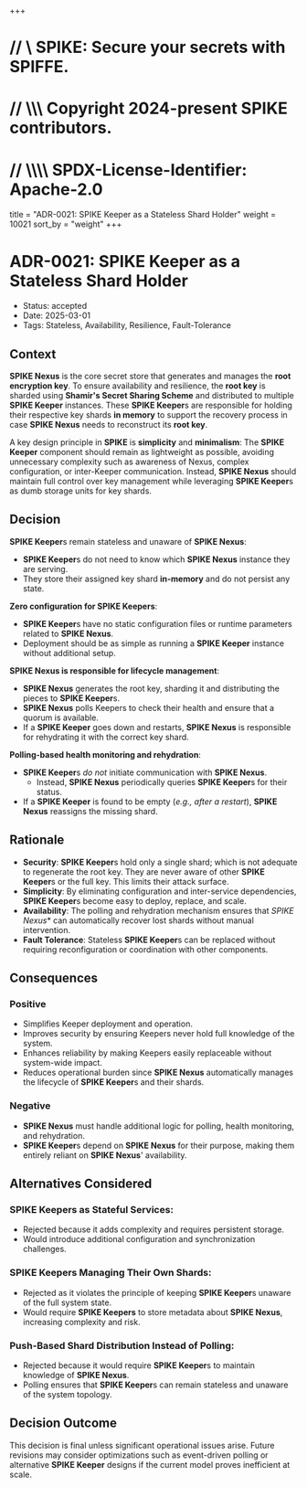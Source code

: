 +++
# //    \\ SPIKE: Secure your secrets with SPIFFE.
# //  \\\\\ Copyright 2024-present SPIKE contributors.
# // \\\\\\\ SPDX-License-Identifier: Apache-2.0

title = "ADR-0021: SPIKE Keeper as a Stateless Shard Holder"
weight = 10021
sort_by = "weight"
+++

# ADR-0021: SPIKE Keeper as a Stateless Shard Holder

- Status: accepted
- Date: 2025-03-01
- Tags: Stateless, Availability, Resilience, Fault-Tolerance

## Context

**SPIKE Nexus** is the core secret store that generates and manages the 
**root encryption key**. To ensure availability and resilience, the **root key** 
is sharded using **Shamir's Secret Sharing Scheme** and distributed to multiple 
**SPIKE Keeper** instances. These **SPIKE Keeper**s are responsible for holding 
their respective key shards **in memory** to support the recovery process in 
case **SPIKE Nexus** needs to reconstruct its **root key**.

A key design principle in **SPIKE** is **simplicity** and **minimalism**:
The **SPIKE Keeper** component should remain as lightweight as possible, 
avoiding unnecessary complexity such as awareness of Nexus, complex 
configuration, or inter-Keeper communication. Instead, **SPIKE Nexus** should 
maintain full control over key management while leveraging **SPIKE Keeper**s 
as dumb storage units for key shards.

## Decision

**SPIKE Keeper**s remain stateless and unaware of **SPIKE Nexus**:

* **SPIKE Keeper**s do not need to know which **SPIKE Nexus** instance they are 
  serving.
* They store their assigned key shard **in-memory** and do not persist any 
  state.

**Zero configuration for SPIKE Keepers**:

* **SPIKE Keeper**s have no static configuration files or runtime parameters 
  related to **SPIKE Nexus**.
* Deployment should be as simple as running a **SPIKE Keeper** instance without 
  additional setup.

**SPIKE Nexus is responsible for lifecycle management**:

* **SPIKE Nexus** generates the root key, sharding it and distributing the 
  pieces to **SPIKE Keeper**s.
* **SPIKE Nexus** polls Keepers to check their health and ensure that a quorum 
  is available.
* If a **SPIKE Keeper** goes down and restarts, **SPIKE Nexus** is responsible 
  for rehydrating it with the correct key shard.

**Polling-based health monitoring and rehydration**:

* **SPIKE Keeper**s *do not* initiate communication with **SPIKE Nexus**.
  * Instead, **SPIKE Nexus** periodically queries **SPIKE Keeper**s for their 
    status.
* If a **SPIKE Keeper** is found to be empty (*e.g., after a restart*), 
  **SPIKE Nexus** reassigns the missing shard.

## Rationale

* **Security**: **SPIKE Keeper**s hold only a single shard; which is not adequate
  to regenerate the root key. They are never aware of other **SPIKE Keeper**s 
  or the full key. This limits their attack surface.
* **Simplicity**: By eliminating configuration and inter-service dependencies, 
  **SPIKE Keeper**s become easy to deploy, replace, and scale.
* **Availability**: The polling and rehydration mechanism ensures that 
  *SPIKE Nexus** can automatically recover lost shards without manual
  intervention.
* **Fault Tolerance**: Stateless **SPIKE Keeper**s can be replaced without 
  requiring reconfiguration or coordination with other components.

## Consequences

### Positive

* Simplifies Keeper deployment and operation.
* Improves security by ensuring Keepers never hold full knowledge of the system.
* Enhances reliability by making Keepers easily replaceable without system-wide 
  impact.
* Reduces operational burden since **SPIKE Nexus** automatically manages the 
  lifecycle of **SPIKE Keeper**s and their shards.

### Negative

* **SPIKE Nexus** must handle additional logic for polling, health monitoring, 
  and rehydration.
* **SPIKE Keeper**s depend on **SPIKE Nexus** for their purpose, making them 
  entirely reliant on **SPIKE Nexus**' availability.

## Alternatives Considered

### SPIKE Keepers as Stateful Services:

* Rejected because it adds complexity and requires persistent storage.
* Would introduce additional configuration and synchronization challenges.

### SPIKE Keepers Managing Their Own Shards:

* Rejected as it violates the principle of keeping **SPIKE Keeper**s unaware
  of the full system state.
* Would require **SPIKE Keepers** to store metadata about **SPIKE Nexus**, 
  increasing complexity and risk.

### Push-Based Shard Distribution Instead of Polling:

* Rejected because it would require **SPIKE Keeper**s to maintain knowledge of 
  **SPIKE Nexus**.
* Polling ensures that **SPIKE Keeper**s can remain stateless and unaware of 
  the system topology.

## Decision Outcome

This decision is final unless significant operational issues arise. Future 
revisions may consider optimizations such as event-driven polling or alternative 
**SPIKE Keeper** designs if the current model proves inefficient at scale.


